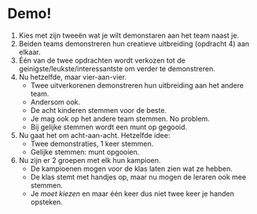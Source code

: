 # Demo!

1. Kies met zijn tweeën wat je wilt demonstaren aan het team naast je.
2. Beiden teams demonstreren hun creatieve uitbreiding (opdracht 4) aan elkaar.
3. Één van de twee opdrachten wordt verkozen tot de geinigste/leukste/interessantste om verder te demonstreren.
4. Nu hetzelfde, maar vier-aan-vier. 
   * Twee uitverkorenen demonstreren hun uitbreiding aan het andere team. 
   * Andersom ook. 
   * De acht kinderen stemmen voor de beste. 
   * Je mag ook op het andere team stemmen. No problem. 
   * Bij gelijke stemmen wordt een munt op gegooid.
5. Nu gaat het om acht-aan-acht. Hetzelfde idee: 
   * Twee demonstraties, 1 keer stemmen. 
   * Gelijke stemmen: munt opgooien.
6. Nu zijn er 2 groepen met elk hun kampioen. 
   * De kampioenen mogen voor de klas laten zien wat ze hebben.
   * De klas stemt met handjes op, maar nu mogen de leraren ook mee stemmen.
   * Je _moet kiezen_ en maar één keer dus niet twee keer je handen opsteken.
